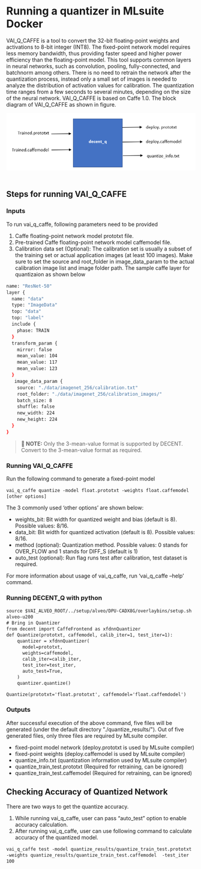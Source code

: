# Running a quantizer in MLsuite Docker
VAI_Q_CAFFE is a tool to convert the 32-bit floating-point weights and activations to 8-bit integer (INT8). The fixed-point network model requires less memory bandwidth, thus providing faster speed and higher power efficiency than the floating-point model. This tool supports common layers in neural networks, such as convolution, pooling, fully-connected, and batchnorm among others. There is no need to retrain the network after the quantization process, instead only a small set of images is needed to analyze the distribution of activation values for calibration. The quantization time ranges from a few seconds to several minutes, depending on the size of the neural network. VAI_Q_CAFFE is based on Caffe 1.0. The block diagram of VAI_Q_CAFFE as shown in figure.

<div align="center">
<img src="img/Blockdiagram_decent.png"><br><br>
</div>

## Steps for running VAI_Q_CAFFE

### Inputs<br /> 
To run vai_q_caffe, following parameters need to be provided<br /> 

1.	Caffe floating-point network model prototxt file.
2.	Pre-trained Caffe floating-point network model caffemodel file.
3.	Calibration data set (Optional): The calibration set is usually a subset of the           training set or actual application images (at least 100 images). Make sure to set the     source and root_folder in image_data_param to the actual calibration image list and       image folder path. The sample caffe layer for quantizaion as shown below
``` sh
name: "ResNet-50"
layer {
  name: "data"
  type: "ImageData"
  top: "data"
  top: "label"
  include {
    phase: TRAIN
  }
  transform_param {
    mirror: false
    mean_value: 104
    mean_value: 117
    mean_value: 123
  }
   image_data_param {
    source: "./data/imagenet_256/calibration.txt"
    root_folder: "./data/imagenet_256/calibration_images/"
    batch_size: 8
    shuffle: false
    new_width: 224
    new_height: 224
  }
}

```

>**:pushpin: NOTE:** Only the 3-mean-value format is supported by DECENT. Convert to the 3-mean-value format as required.

### Running VAI_Q_CAFFE <br /> 
Run the following command to generate a fixed-point model
```
vai_q_caffe quantize -model float.prototxt -weights float.caffemodel [other options]

```
The 3 commonly used ‘other options’ are shown below:<br /> 
  -	weights_bit: Bit width for quantized weight and bias (default is 8). Possible values: 8/16.<br /> 
  -	data_bit: Bit width for quantized activation (default is 8). Possible values: 8/16.<br /> 
  -	method (optional): Quantization method. Possible values: 0 stands for OVER_FLOW and  1 stands for DIFF_S (default is 1)<br /> 
  -	auto_test (optional): Run flag runs test after calibration, test dataset is required.<br /> 

For more information about usage of vai_q_caffe, run ‘vai_q_caffe –help’ command.

### Running DECENT_Q with python <br /> 
```
source $VAI_ALVEO_ROOT/../setup/alveo/DPU-CADX8G/overlaybins/setup.sh alveo-u200
# Bring in Quantizer
from decent import CaffeFrontend as xfdnnQuantizer
def Quantize(prototxt, caffemodel, calib_iter=1, test_iter=1):
    quantizer = xfdnnQuantizer(
      model=prototxt,
      weights=caffemodel,
      calib_iter=calib_iter,
      test_iter=test_iter,
      auto_test=True,
    )
    quantizer.quantize()  
```
```
Quantize(prototxt='float.prototxt', caffemodel='float.caffemdodel')

```

### Outputs
After successful execution of the above command, five files will be generated (under the default directory "./quantize_results/"). Out of five generated files, only three files are required by MLsuite compiler.<br /> 

  - fixed-point model network (deploy.prototxt is used by MLsuite compiler)<br /> 
  -	fixed-point weights (deploy.caffemodel is used by MLsuite compiler)<br /> 
  -	quantize_info.txt (quantization information used by MLsuite compiler)<br /> 
  -	quantize_train_test.prototxt (Required for retraining, can be ignored)<br /> 
  -	quantize_train_test.caffemodel (Required for retraining, can be ignored)<br /> 

## Checking Accuracy of Quantized Network<br /> 
There are two ways to get the quantize accuracy. <br /> 

1.	While running vai_q_caffe, user can pass “auto_test” option to enable accuracy calculation.<br /> 
2.	After running vai_q_caffe, user can use following command to calculate accuracy of the quantized model. <br /> 

```
vai_q_caffe test -model quantize_results/quantize_train_test.prototxt -weights quantize_results/quantize_train_test.caffemodel  -test_iter 100
```


